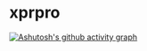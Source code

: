 # xprpro
[![Ashutosh's github activity graph](https://github-readme-activity-graph.cyclic.app/graph?username=HongKongXpro&theme=react-dark)](https://github.com/ashutosh00710/github-readme-activity-graph)
